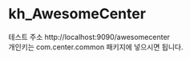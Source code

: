 # kh_AwesomeCenter
테스트 주소 http://localhost:9090/awesomecenter<br/>
개인키는 com.center.common 패키지에 넣으시면 됩니다.<br/>
